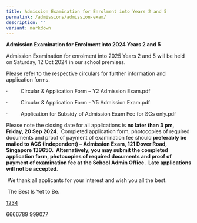 ```yaml
---
title: Admission Examination for Enrolment into Years 2 and 5
permalink: /admissions/admission-exam/
description: ""
variant: markdown
---
```

<p><strong>Admission Examination for Enrolment into 2024 Years 2 and 5</strong>
</p>
<p>Admission Examination for enrolment into 2025 Years 2 and 5 will be held
on Saturday, 12 Oct 2024 in our school premises.</p>
<p>Please refer to the respective circulars for further information and application
forms.</p>
<p>·&nbsp;&nbsp;&nbsp;&nbsp;&nbsp;&nbsp;&nbsp;&nbsp; Circular &amp; Application
Form – Y2 Admission Exam.pdf</p>
<p>·&nbsp;&nbsp;&nbsp;&nbsp;&nbsp;&nbsp;&nbsp;&nbsp; Circular &amp; Application
Form - Y5 Admission Exam.pdf</p>
<p>·&nbsp;&nbsp;&nbsp;&nbsp;&nbsp;&nbsp;&nbsp;&nbsp; Application for Subsidy
of Admission Exam Fee for SCs only.pdf</p>
<p>Please note the closing date for all applications is <strong>no later than 3 pm, Friday, 20 Sep 2024</strong>.&nbsp;
Completed application form, photocopies of required documents and proof
of payment of examination fee should <strong>preferably be mailed to ACS (Independent) – Admission Exam, 121 Dover Road, Singapore 139650.&nbsp; Alternatively, you may submit the completed application form, photocopies of required documents and proof of payment of examination fee at the School Admin Office.&nbsp; Late applications will not be accepted</strong>.&nbsp;</p>
<p>&nbsp;We thank all applicants for your interest and wish you all the best.</p>
<p>&nbsp;The Best Is Yet to Be.</p>
<p><a href="/files/Admissions/2024_Circular___Application_Form_Y2_Admission_Exam.pdf" rel="noopener noreferrer nofollow" target="_blank">1234</a>
</p>
<p><a href="/files/Admissions/2024_Circular___Application_Form___Y5_Admission_Exam.pdf" rel="noopener noreferrer nofollow" target="_blank">6666789</a>
<a href="/files/Admissions/2024_Application_for_Subsidy_of_Admission_Exam_Fee_for_SCs_only.pdf" rel="noopener noreferrer nofollow" target="_blank">999077</a>
</p>